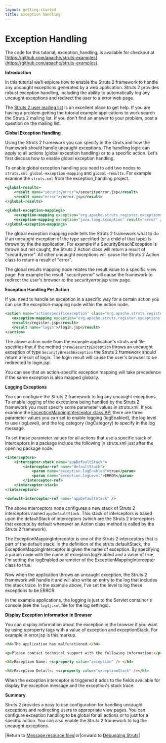 ```yaml
---
layout: getting-started
title: Exception handling
---
```

# Exception Handling

The code for this tutorial, exception_handling, is available for checkout at [https://github.com/apache/struts-examples](https://github.com/apache/struts-examples).

__Introduction__

In this tutorial we'll explore how to enable the Struts 2 framework to handle any uncaught exceptions generated by a web application. Struts 2 provides robust exception handling, including the ability to automatically log any uncaught exceptions and redirect the user to a error web page.

The [Struts 2 user mailing list](http://struts.apache.org/mail.html) is an excellent place to get help. If you are having a problem getting the tutorial example applications to work search the Struts 2 mailing list. If you don't find an answer to your problem, post a question on the mailing list.

__Global Exception Handling__

Using the Struts 2 framework you can specify in the struts.xml how the framework should handle uncaught exceptions. The handling logic can apply to all actions (global exception handling) or to a specific action. Let's first discuss how to enable global exception handling.

To enable global exception handling you need to add two nodes to `struts.xml`: `global-exception-mapping` and `global-results`. For example examine the `struts.xml` from the exception_handling project.

```xml
<global-results>
    <result name="securityerror">/securityerror.jsp</result>
    <result name="error">/error.jsp</result>
</global-results>

<global-exception-mappings>
    <exception-mapping exception="org.apache.struts.register.exceptions.SecurityBreachException" result="securityerror" />
    <exception-mapping exception="java.lang.Exception" result="error" />
</global-exception-mappings>
```

The global exception mapping node tells the Struts 2 framework what to do if an uncaught exception of the type specified (or a child of that type) is thrown by the the application. For example if a SecurityBreachException is thrown but not caught, the Struts 2 Action class will return a result of "securityerror". All other uncaught exceptions will cause the Struts 2 Action class to return a result of "error".

The global results mapping node relates the result value to a specific view page. For example the result "securityerror" will cause the framework to redirect the user's browser to the securityerror.jsp view page.

__Exception Handling Per Action__

If you need to handle an exception in a specific way for a certain action you can use the exception-mapping node within the action node.

```xml
<action name="actionspecificexception" class="org.apache.struts.register.action.Register" method="throwSecurityException">
   <exception-mapping exception="org.apache.struts.register.exceptions.SecurityBreachException" result="login" />
   <result>/register.jsp</result>
   <result name="login">/login.jsp</result>
</action>
```

The above action node from the example application's struts.xml file specifies that if the method `throwSecurityException` throws an uncaught exception of type `SecurityBreachException` the Struts 2 framework should return a result of login. The login result will cause the user's browser to be redirected to login.jsp.

You can see that an action-specific exception mapping will take precedence if the same exception is also mapped globally.

__Logging Exceptions__

You can configure the Struts 2 framework to log any uncaught exceptions. To enable logging of the exceptions being handled by the Struts 2 framework you must specify some parameter values in struts.xml. If you examine the [ExceptionMappingInterceptor class API](https://struts.apache.org/maven/struts2-core/apidocs/com/opensymphony/xwork2/interceptor/ExceptionMappingInterceptor.html) there are three parameter values you can set to enable logging (logEnabled), the log level to use (logLevel), and the log category (logCategory) to specify in the log message.

To set these parameter values for all actions that use a specific stack of interceptors in a package include the following in struts.xml just after the opening package node.

```xml
<interceptors>
    <interceptor-stack name="appDefaultStack">
        <interceptor-ref name="defaultStack">
            <param name="exception.logEnabled">true</param>
            <param name="exception.logLevel">ERROR</param>
        </interceptor-ref>
    </interceptor-stack>
</interceptors>

<default-interceptor-ref name="appDefaultStack" />
```

The above interceptors node configures a new stack of Struts 2 interceptors named `appDefaultStack`. This stack of interceptors is based upon the defaultStack of interceptors (which are the Struts 2 interceptors that execute by default whenever an Action class method is called by the Struts 2 framework).

The ExceptionMappingInterceptor is one of the Struts 2 interceptors that is part of the default stack. In the definition of the struts defaultStack, the ExceptionMappingInterceptor is given the name of exception. By specifying a param node with the name of exception.logEnabled and a value of true, I'm setting the logEnabled parameter of the ExceptionMappingInterceptor class to true.

Now when the application throws an uncaught exception, the Struts 2 framework will handle it and will also write an entry to the log that includes the stack trace. In the example above, I've set the level to log these exceptions to be ERROR.

In the example applications, the logging is just to the Servlet container's console (see the `log4j.xml` file for the log settings).

__Display Exception Information In Browser__

You can display information about the exception in the browser if you want by using s:property tags with a value of exception and exceptionStack. For example in error.jsp is this markup.

```html
<h4>The application has malfunctioned.</h4>

<p>Please contact technical support with the following information:</p> 

<h4>Exception Name: <s:property value="exception" /> </h4>

<h4>Exception Details: <s:property value="exceptionStack" /></h4> 
```

When the exception interceptor is triggered it adds to the fields available for display the exception message and the exception's stack trace.

__Summary__

Struts 2 provides a easy to use configuration for handling uncaught exceptions and redirecting users to appropriate view pages. You can configure exception handling to be global for all actions or to just for a specific action. You can also enable the Struts 2 framework to log the uncaught exceptions.

|Return to [Message resource files](message-resource-files.html)|or|onward to [Debugging Struts](debugging-struts.html)|
